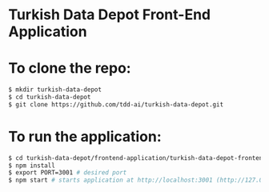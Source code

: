 # Turkish Data Depot Front-End Application

# To clone the repo:
```sh
$ mkdir turkish-data-depot
$ cd turkish-data-depot
$ git clone https://github.com/tdd-ai/turkish-data-depot.git
```
# To run the application:
```sh
$ cd turkish-data-depot/frontend-application/turkish-data-depot-frontend
$ npm install
$ export PORT=3001 # desired port
$ npm start # starts application at http://localhost:3001 (http://127.0.0.1:3001)
```
